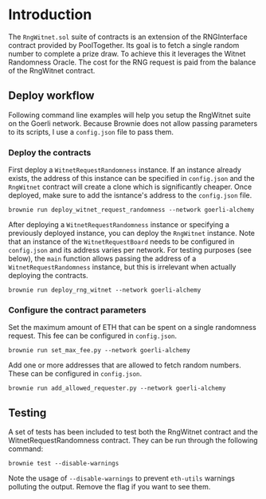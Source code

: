 # Introduction

The `RngWitnet.sol` suite of contracts is an extension of the RNGInterface contract provided by PoolTogether. Its goal is to fetch a single random number to complete a prize draw. To achieve this it leverages the Witnet Randomness Oracle. The cost for the RNG request is paid from the balance of the RngWitnet contract.

## Deploy workflow

Following command line examples will help you setup the RngWitnet suite on the Goerli network. Because Brownie does not allow passing parameters to its scripts, I use a `config.json` file to pass them.

### Deploy the contracts

First deploy a `WitnetRequestRandomness` instance. If an instance already exists, the address of this instance can be specified in `config.json` and the `RngWitnet` contract will create a clone which is significantly cheaper. Once deployed, make sure to add the isntance's address to the `config.json` file.
```
brownie run deploy_witnet_request_randomness --network goerli-alchemy
```

After deploying a `WitnetRequestRandomness` instance or specifying a previously deployed instance, you can deploy the `RngWitnet` instance. Note that an instance of the `WitnetRequestBoard` needs to be configured in `config.json` and its address varies per network. For testing purposes (see below), the `main` function allows passing the address of a `WitnetRequestRandomness` instance, but this is irrelevant when actually deploying the contracts.
```
brownie run deploy_rng_witnet --network goerli-alchemy
```

### Configure the contract parameters

Set the maximum amount of ETH that can be spent on a single randomness request. This fee can be configured in `config.json`.
```
brownie run set_max_fee.py --network goerli-alchemy
```

Add one or more addresses that are allowed to fetch random numbers. These can be configured in `config.json`.
```
brownie run add_allowed_requester.py --network goerli-alchemy
```

## Testing

A set of tests has been included to test both the RngWitnet contract and the WitnetRequestRandomness contract. They can be run through the following command:
```
brownie test --disable-warnings
```

Note the usage of `--disable-warnings` to prevent `eth-utils` warnings polluting the output. Remove the flag if you want to see them.
